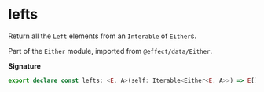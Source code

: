 # lefts

Return all the `Left` elements from an `Interable` of `Either`s.

Part of the `Either` module, imported from `@effect/data/Either`.

**Signature**

```ts
export declare const lefts: <E, A>(self: Iterable<Either<E, A>>) => E[]
```

